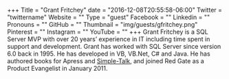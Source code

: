 +++
Title = "Grant Fritchey"
date = "2016-12-08T20:55:58-06:00"
Twitter = "twittername"
Website = ""
Type = "guest"
Facebook = ""
Linkedin = ""
Pronouns = ""
GitHub = ""
Thumbnail = "img/guests/gfritchey.png"
Pinterest = ""
Instagram = ""
YouTube = ""
+++
Grant Fritchey is a SQL Server MVP with over 20 years’ experience in IT including time spent in support and development. Grant has worked with SQL Server since version 6.0 back in 1995. He has developed in VB, VB.Net, C# and Java. He has authored books for Apress and [Simple-Talk](http://www.simple-talk.com/author/grant-fritchey/), and joined Red Gate as a Product Evangelist in January 2011.
